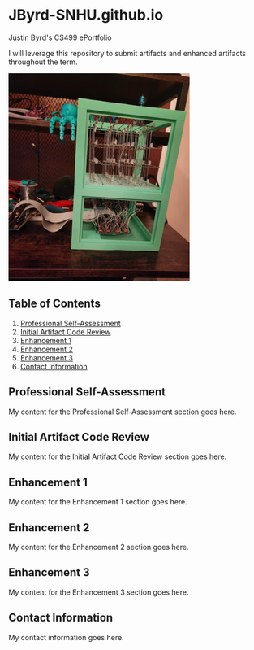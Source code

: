 # JByrd-SNHU.github.io
Justin Byrd's CS499 ePortfolio

I will leverage this repository to submit artifacts and enhanced artifacts throughout the term.

![4x4x4 RGB LED Cube](/Images/LED_Cube.png)

## Table of Contents

1. [Professional Self-Assessment](#professional-self-assessment)
2. [Initial Artifact Code Review](#initial-artifact-code-review)
3. [Enhancement 1](#enhancement-1)
4. [Enhancement 2](#enhancement-2)
5. [Enhancement 3](#enhancement-3)
6. [Contact Information](#contact-information)

## Professional Self-Assessment <a name="professional-self-assessment"></a>

My content for the Professional Self-Assessment section goes here.

## Initial Artifact Code Review <a name="initial-artifact-code-review"></a>

My content for the Initial Artifact Code Review section goes here.

## Enhancement 1 <a name="enhancement-1"></a>

My content for the Enhancement 1 section goes here.

## Enhancement 2 <a name="enhancement-2"></a>

My content for the Enhancement 2 section goes here.

## Enhancement 3 <a name="enhancement-3"></a>

My content for the Enhancement 3 section goes here.

## Contact Information <a name="contact-information"></a>

My contact information goes here.
